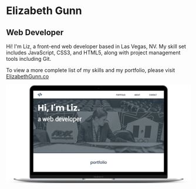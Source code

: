 # Elizabeth Gunn
## Web Developer
Hi! I'm Liz, a front-end web developer based in Las Vegas, NV. My skill set includes JavaScript, CSS3, and HTML5, along with project management tools including Git.  

To view a more complete list of my skills and my portfolio, please visit [ElizabethGunn.co](https://elizabethgunn.co/)


![Elizabeth Gunn Portfolio Screenshot](https://github.com/e-gunn/portfolio/blob/main/img/screenshot.png)


 

